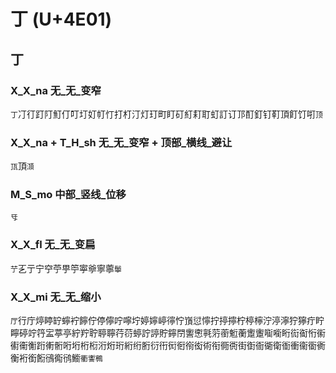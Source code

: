 # 丁 (U+4E01)

## 丁

### X_X_na 无_无_变窄
`丁`㓅㣔䟓䦺䰳仃叮圢奵帄忊打朾汀灯玎町盯矴糽耓耵虰訂订邒酊釘钉靪頂飣饤咑`顶`

### X_X_na + T_H_sh 无_无_变窄 + 顶部_横线_避让
`㼗`頂`㴿`

### M_S_mo 中部_竖线_位移
`㸦`

### X_X_fl 无_无_变扁
`艼`㐉亍宁䆑苧甼䇡寕㸘寧薴`鬡`

### X_X_mi 无_无_缩小 
`厅`行庁㷚䁎䍆䗿䘢䭢佇停儜咛嚀坾婷嬣嵉㣷㤖嵿愆懧拧揨擰柠楟檸泞渟濘狞獰疔眝矃碠竚筕㿾葶亭紵羜聍聤聹荇葕蝏詝諪貯鑏閅讆㦣㲰䓷䕔䰢蘅躗躛㗸㘅䀪䘕䘖㤚䘗䘘䘙䚘䟰䡓䯒哘垳桁椼洐烆珩絎绗胻衍衎衏衐衑衒術衔衕衖街衘衙衚衛衜衝衞衟衠衡裄銜餰鴴鵆鸻䲗`衢讏鸋`
